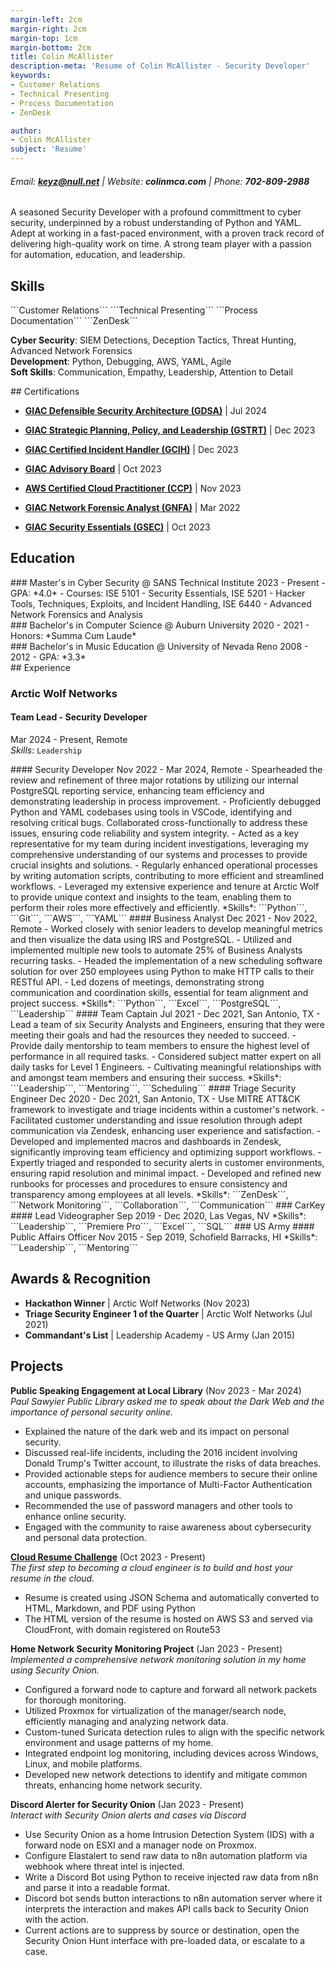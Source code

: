 ```yaml
---
margin-left: 2cm
margin-right: 2cm
margin-top: 1cm
margin-bottom: 2cm
title: Colin McAllister
description-meta: 'Resume of Colin McAllister - Security Developer'
keywords:
- Customer Relations
- Technical Presenting
- Process Documentation
- ZenDesk

author:
- Colin McAllister
subject: 'Resume'
---
```

###### Email: **keyz@null.net** | Website: **colinmca.com** | Phone: **702-809-2988**

A seasoned Security Developer with a profound committment to cyber security, underpinned by a robust understanding of Python and YAML. Adept at working in a fast-paced environment, with a proven track record of delivering high-quality work on time. A strong team player with a passion for automation, education, and leadership.

## Skills

<div class="no-break"> 
```Customer Relations```
```Technical Presenting```
```Process Documentation```
```ZenDesk```

**Cyber Security**: SIEM Detections, Deception Tactics, Threat Hunting, Advanced Network Forensics  
**Development**: Python, Debugging, AWS, YAML, Agile  
**Soft Skills**: Communication, Empathy, Leadership, Attention to Detail  

  </div>  

<div class="no-break"> 
## Certifications

- **[GIAC Defensible Security Architecture (GDSA)](https://www.credly.com/badges/56e8388e-2972-4248-a05d-19585cc8ce1f/public_url)** | Jul 2024
- **[GIAC Strategic Planning, Policy, and Leadership (GSTRT)](https://www.credly.com/badges/7703d7f6-1201-4594-a250-91d2486896f8/public_url)** | Dec 2023
- **[GIAC Certified Incident Handler (GCIH)](https://www.credly.com/badges/ebd0d833-d3ed-40c3-9fb5-ecf360825825/public_url)** | Dec 2023
- **[GIAC Advisory Board](https://www.credly.com/badges/144c9ca4-ff0e-479e-aef6-7fd2c4d344f0/public_url)** | Oct 2023
- **[AWS Certified Cloud Practitioner (CCP)](https://www.credly.com/badges/febe16fe-eece-4852-be1d-c57db1e1087b/public_url)** | Nov 2023
- **[GIAC Network Forensic Analyst (GNFA)](https://www.credly.com/badges/d5ca28ac-7c6e-4baa-beb8-56d4ed5bd3c4/public_url)** | Mar 2022
- **[GIAC Security Essentials (GSEC)](https://www.credly.com/badges/d283e815-124b-4cb1-ba60-149a1a73bf05/public_url)** | Oct 2023

  </div>  

## Education  

  <div class="no-break">  
### Master's in Cyber Security @ SANS Technical Institute
2023 - Present  
- GPA: *4.0*  
- Courses: ISE 5101 - Security Essentials, ISE 5201 - Hacker Tools, Techniques, Exploits, and Incident Handling, ISE 6440 - Advanced Network Forensics and Analysis  

  </div>  
  <div class="no-break">  
### Bachelor's in Computer Science @ Auburn University
2020 - 2021  
- Honors: *Summa Cum Laude*  

  </div>  
  <div class="no-break">  
### Bachelor's in Music Education @ University of Nevada Reno
2008 - 2012  
- GPA: *3.3*  

  </div>  

<div class="no-break"> 
## Experience

### Arctic Wolf Networks  
#### Team Lead - Security Developer  
Mar 2024 - Present, Remote  
*Skills*: ```Leadership```  

  </div>  
#### Security Developer  
Nov 2022 - Mar 2024, Remote  
- Spearheaded the review and refinement of three major rotations by utilizing our internal PostgreSQL reporting service, enhancing team efficiency and demonstrating leadership in process improvement.  
- Proficiently debugged Python and YAML codebases using tools in VSCode, identifying and resolving critical bugs. Collaborated cross-functionally to address these issues, ensuring code reliability and system integrity.  
- Acted as a key representative for my team during incident investigations, leveraging my comprehensive understanding of our systems and processes to provide crucial insights and solutions.  
- Regularly enhanced operational processes by writing automation scripts, contributing to more efficient and streamlined workflows.  
- Leveraged my extensive experience and tenure at Arctic Wolf to provide unique context and insights to the team, enabling them to perform their roles more effectively and efficiently.  
*Skills*: ```Python```, ```Git```, ```AWS```, ```YAML```  

  </div>  
#### Business Analyst  
Dec 2021 - Nov 2022, Remote  
- Worked closely with senior leaders to develop meaningful metrics and then visualize the data using IRS and PostgreSQL.  
- Utilized and implemented multiple new tools to automate 25% of Business Analysts recurring tasks.  
- Headed the implementation of a new scheduling software solution for over 250 employees using Python to make HTTP calls to their RESTful API.  
- Led dozens of meetings, demonstrating strong communication and coordination skills, essential for team alignment and project success.  
*Skills*: ```Python```, ```Excel```, ```PostgreSQL```, ```Leadership```  

  </div>  
#### Team Captain  
Jul 2021 - Dec 2021, San Antonio, TX  
- Lead a team of six Security Analysts and Engineers, ensuring that they were meeting their goals and had the resources they needed to succeed.  
- Provide daily mentorship to team members to ensure the highest level of performance in all required tasks.  
- Considered subject matter expert on all daily tasks for Level 1 Engineers.  
- Cultivating meaningful relationships with and amongst team members and ensuring their success.  
*Skills*: ```Leadership```, ```Mentoring```, ```Scheduling```  

  </div>  
#### Triage Security Engineer  
Dec 2020 - Dec 2021, San Antonio, TX  
- Use MITRE ATT&CK framework to investigate and triage incidents within a customer's network.  
- Facilitated customer understanding and issue resolution through adept communication via Zendesk, enhancing user experience and satisfaction.  
- Developed and implemented macros and dashboards in Zendesk, significantly improving team efficiency and optimizing support workflows.  
- Expertly triaged and responded to security alerts in customer environments, ensuring rapid resolution and minimal impact.  
- Developed and refined new runbooks for processes and procedures to ensure consistency and transparency among employees at all levels.  
*Skills*: ```ZenDesk```, ```Network Monitoring```, ```Collaboration```, ```Communication```  

  </div>  
### CarKey  
#### Lead Videographer  
Sep 2019 - Dec 2020, Las Vegas, NV  
*Skills*: ```Leadership```, ```Premiere Pro```, ```Excel```, ```SQL```  

  </div>  
### US Army  
#### Public Affairs Officer  
Nov 2015 - Sep 2019, Schofield Barracks, HI  
*Skills*: ```Leadership```, ```Mentoring```  

  </div>  

## Awards & Recognition

- **Hackathon Winner** | Arctic Wolf Networks (Nov 2023)  
- **Triage Security Engineer 1 of the Quarter** | Arctic Wolf Networks (Jul 2021)  
- **Commandant's List** | Leadership Academy - US Army (Jan 2015)  

## Projects

**Public Speaking Engagement at Local Library** (Nov 2023 - Mar 2024)  
*Paul Sawyier Public Library asked me to speak about the Dark Web and the importance of personal security online.*  
- Explained the nature of the dark web and its impact on personal security.  
- Discussed real-life incidents, including the 2016 incident involving Donald Trump's Twitter account, to illustrate the risks of data breaches.  
- Provided actionable steps for audience members to secure their online accounts, emphasizing the importance of Multi-Factor Authentication and unique passwords.  
- Recommended the use of password managers and other tools to enhance online security.  
- Engaged with the community to raise awareness about cybersecurity and personal data protection.  

**[Cloud Resume Challenge](https://github.com/offsetkeyz/colin-resume)** (Oct 2023 - Present)  
*The first step to becoming a cloud engineer is to build and host your resume in the cloud.*  
- Resume is created using JSON Schema and automatically converted to HTML, Markdown, and PDF using Python  
- The HTML version of the resume is hosted on AWS S3 and served via CloudFront, with domain registered on Route53  

**Home Network Security Monitoring Project** (Jan 2023 - Present)  
*Implemented a comprehensive network monitoring solution in my home using Security Onion.*  
- Configured a forward node to capture and forward all network packets for thorough monitoring.  
- Utilized Proxmox for virtualization of the manager/search node, efficiently managing and analyzing network data.  
- Custom-tuned Suricata detection rules to align with the specific network environment and usage patterns of my home.  
- Integrated endpoint log monitoring, including devices across Windows, Linux, and mobile platforms.  
- Developed new network detections to identify and mitigate common threats, enhancing home network security.  

**Discord Alerter for Security Onion** (Jan 2023 - Present)  
*Interact with Security Onion alerts and cases via Discord*  
- Use Security Onion as a home Intrusion Detection System (IDS) with a forward node on ESXI and a manager node on Proxmox.  
- Configure Elastalert to send raw data to n8n automation platform via webhook where threat intel is injected.  
- Write a Discord Bot using Python to receive injected raw data from n8n and parse it into a readable format.  
- Discord bot sends button interactions to n8n automation server where it interprets the interaction and makes API calls back to Security Onion with the action.  
- Current actions are to suppress by source or destination, open the Security Onion Hunt interface with pre-loaded data, or escalate to a case.  


